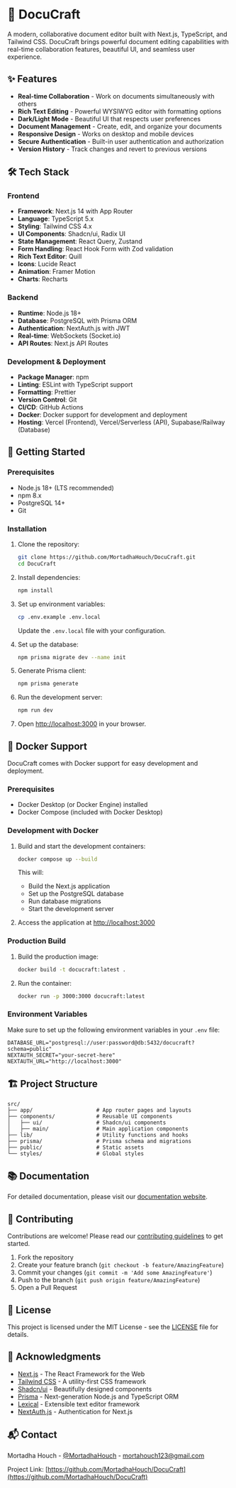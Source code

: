 # 🚀 DocuCraft

A modern, collaborative document editor built with Next.js, TypeScript, and Tailwind CSS. DocuCraft brings powerful document editing capabilities with real-time collaboration features, beautiful UI, and seamless user experience.

## ✨ Features

- **Real-time Collaboration** - Work on documents simultaneously with others
- **Rich Text Editing** - Powerful WYSIWYG editor with formatting options
- **Dark/Light Mode** - Beautiful UI that respects user preferences
- **Document Management** - Create, edit, and organize your documents
- **Responsive Design** - Works on desktop and mobile devices
- **Secure Authentication** - Built-in user authentication and authorization
- **Version History** - Track changes and revert to previous versions

## 🛠 Tech Stack

### Frontend
- **Framework**: Next.js 14 with App Router
- **Language**: TypeScript 5.x
- **Styling**: Tailwind CSS 4.x
- **UI Components**: Shadcn/ui, Radix UI
- **State Management**: React Query, Zustand
- **Form Handling**: React Hook Form with Zod validation
- **Rich Text Editor**: Quill
- **Icons**: Lucide React
- **Animation**: Framer Motion
- **Charts**: Recharts

### Backend
- **Runtime**: Node.js 18+
- **Database**: PostgreSQL with Prisma ORM
- **Authentication**: NextAuth.js with JWT
- **Real-time**: WebSockets (Socket.io)
- **API Routes**: Next.js API Routes

### Development & Deployment
- **Package Manager**: npm
- **Linting**: ESLint with TypeScript support
- **Formatting**: Prettier
- **Version Control**: Git
- **CI/CD**: GitHub Actions
- **Docker**: Docker support for development and deployment
- **Hosting**: Vercel (Frontend), Vercel/Serverless (API), Supabase/Railway (Database)

## 🚀 Getting Started

### Prerequisites

- Node.js 18+ (LTS recommended)
- npm 8.x
- PostgreSQL 14+
- Git

### Installation

1. Clone the repository:
   ```bash
   git clone https://github.com/MortadhaHouch/DocuCraft.git
   cd DocuCraft
   ```

2. Install dependencies:
   ```bash
   npm install
   ```

3. Set up environment variables:
   ```bash
   cp .env.example .env.local
   ```
   Update the `.env.local` file with your configuration.

4. Set up the database:
   ```bash
   npm prisma migrate dev --name init
   ```

5. Generate Prisma client:
   ```bash
   npm prisma generate
   ```

6. Run the development server:
   ```bash
   npm run dev
   ```

7. Open [http://localhost:3000](http://localhost:3000) in your browser.

## 🐳 Docker Support

DocuCraft comes with Docker support for easy development and deployment.

### Prerequisites
- Docker Desktop (or Docker Engine) installed
- Docker Compose (included with Docker Desktop)

### Development with Docker

1. Build and start the development containers:
   ```bash
   docker compose up --build
   ```
   This will:
   - Build the Next.js application
   - Set up the PostgreSQL database
   - Run database migrations
   - Start the development server

2. Access the application at [http://localhost:3000](http://localhost:3000)

### Production Build

1. Build the production image:
   ```bash
   docker build -t docucraft:latest .
   ```

2. Run the container:
   ```bash
   docker run -p 3000:3000 docucraft:latest
   ```

### Environment Variables

Make sure to set up the following environment variables in your `.env` file:

```env
DATABASE_URL="postgresql://user:password@db:5432/docucraft?schema=public"
NEXTAUTH_SECRET="your-secret-here"
NEXTAUTH_URL="http://localhost:3000"
```

## 🏗 Project Structure

```
src/
├── app/                    # App router pages and layouts
├── components/             # Reusable UI components
│   ├── ui/                 # Shadcn/ui components
│   ├── main/               # Main application components
├── lib/                    # Utility functions and hooks
├── prisma/                 # Prisma schema and migrations
├── public/                 # Static assets
└── styles/                 # Global styles
```

## 📚 Documentation

For detailed documentation, please visit our [documentation website](https://docucraft-docs.vercel.app).

## 🤝 Contributing

Contributions are welcome! Please read our [contributing guidelines](CONTRIBUTING.md) to get started.

1. Fork the repository
2. Create your feature branch (`git checkout -b feature/AmazingFeature`)
3. Commit your changes (`git commit -m 'Add some AmazingFeature'`)
4. Push to the branch (`git push origin feature/AmazingFeature`)
5. Open a Pull Request

## 📄 License

This project is licensed under the MIT License - see the [LICENSE](LICENSE) file for details.

## 🙏 Acknowledgments

- [Next.js](https://nextjs.org) - The React Framework for the Web
- [Tailwind CSS](https://tailwindcss.com) - A utility-first CSS framework
- [Shadcn/ui](https://ui.shadcn.com) - Beautifully designed components
- [Prisma](https://prisma.io) - Next-generation Node.js and TypeScript ORM
- [Lexical](https://lexical.dev) - Extensible text editor framework
- [NextAuth.js](https://next-auth.js.org) - Authentication for Next.js

## 📬 Contact

Mortadha Houch - [@MortadhaHouch](https://twitter.com/MortadhaHouch) - mortahouch123@gmail.com

Project Link: [https://github.com/MortadhaHouch/DocuCraft](https://github.com/MortadhaHouch/DocuCraft)

